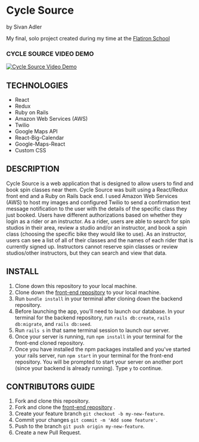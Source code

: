 # Cycle Source
by Sivan Adler


My final, solo project created during my time at the [Flatiron School](https://flatironschool.com/)

### CYCLE SOURCE VIDEO DEMO
[![Cycle Source Video Demo](https://img.youtube.com/vi/VolgRFBhA1A/0.jpg)](https://www.youtube.com/watch?v=VolgRFBhA1A)


## TECHNOLOGIES
- React
- Redux
- Ruby on Rails
- Amazon Web Services (AWS)
- Twilio
- Google Maps API
- React-Big-Calendar
- Google-Maps-React
- Custom CSS


## DESCRIPTION
Cycle Source is a web application that is designed to allow users to find and book spin classes near them. Cycle Source was built using a React/Redux front end and a Ruby on Rails back end. I used Amazon Web Services (AWS) to host my images and configured Twilio to send a confirmation text message notification to the user with the details of the specific class they just booked. Users have different authorizations based on whether they login as a rider or an instructor. As a rider, users are able to search for spin studios in their area, review a studio and/or an instructor, and book a spin class (choosing the specific bike they would like to use). As an instructor, users can see a list of all of their classes and the names of each rider that is currently signed up. Instructors cannot reserve spin classes or review studios/other instructors, but they can search and view that data.


## INSTALL
1. Clone down this repository to your local machine. 
2. Clone down the [front-end repository](https://github.com/sivanadler/cycle-source-frontend) to your local machine.
3. Run ```bundle install``` in your terminal after cloning down the backend repository. 
4. Before launching the app, you'll need to launch our database. In your terminal for the backend repository, run ```rails db:create```, ```rails db:migrate```, and ```rails db:seed```.
5. Run ```rails s``` in that same terminal session to launch our server.
6. Once your server is running, run ```npm install``` in your terminal for the front-end cloned repository.
7. Once you have installed the npm packages installed and you've started your rails server, run ``` npm start ``` in your terminal for the front-end repository. You will be prompted to start your server on another port (since your backend is already running). Type ```y``` to continue.


## CONTRIBUTORS GUIDE
1. Fork and clone this repository.
2. Fork and clone the [front-end repository](https://github.com/sivanadler/cycle-source-frontend) .
3. Create your feature branch ```git checkout -b my-new-feature```.
4. Commit your changes ```git commit -m 'Add some feature'```.
5. Push to the branch ```git push origin my-new-feature```.
6. Create a new Pull Request.
